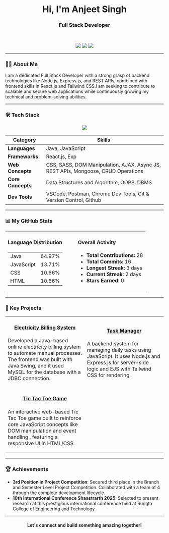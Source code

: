 <h1 align="center">
Hi, I'm Anjeet Singh 
</h1>

<h3 align="center">
  Full Stack Developer
</h3>

<br>

<p align="center">
  <a href="mailto:anjeetsingh7155@gmail.com"><img src="https://img.shields.io/badge/Gmail-D14836?style=for-the-badge&logo=gmail&logoColor=white" /></a>
  <a href="https://www.linkedin.com/in/anjeet-singh-7972272a2/"><img src="https://img.shields.io/badge/LinkedIn-0077B5?style=for-the-badge&logo=linkedin&logoColor=white" /></a>
  <a href="https://leetcode.com/u/anjeet singh/"><img src="https://img.shields.io/badge/LeetCode-FFA116?style=for-the-badge&logo=leetcode&logoColor=black" /></a>
</p>

---

### 👨‍💻 About Me

<p>
 I am a dedicated Full Stack Developer with a strong grasp of backend technologies like Node.js, Express.js, and REST APIs, combined with frontend skills in React.js and Tailwind CSS.I am seeking to contribute to scalable and secure web applications while continuously growing my technical and problem-solving abilities.
</p>

---

### 🛠️ Tech Stack

<p align="center">
  <a href="https://skillicons.dev">
    <img src="https://skillicons.dev/icons?i=java,javascript,react,nextjs,redux,nodejs,express,mongodb,mysql,tailwind,sass,git,vscode,postman&perline=7" />
  </a>
</p>

| Category          | Skills                                                                                             |
|-------------------|----------------------------------------------------------------------------------------------------|
| **Languages** |Java, JavaScript                                                                           |
| **Frameworks** | React.js, Exp                                                                                |
| **Web Concepts** | CSS, SASS, DOM Manipulation, AJAX, Async JS, REST APIs, Mongoose, CRUD Operations          |
| **Core Concepts** | Data Structures and Algorithm, OOPS, DBMS                                                  |
| **Dev Tools** | VSCode, Postman, Chrome Dev Tools, Git & Version Control, Github                           |

---

### 📊 My GitHub Stats

<table width="100%">
  <tr>
    <td width="50%" valign="top">
      <h4>Language Distribution</h4>
      <table>
        <tr><td>Java</td><td>64.97%</td></tr>
        <tr><td>JavaScript</td><td>13.71%</td></tr>
        <tr><td>CSS</td><td>10.66%</td></tr>
        <tr><td>HTML</td><td>10.66%</td></tr>
      </table>
    </td>
    <td width="50%" valign="top">
      <h4>Overall Activity</h4>
      <ul>
        <li><b>Total Contributions:</b> 28</li>
        <li><b>Total Commits:</b> 16</li>
        <li><b>Longest Streak:</b> 3 days</li>
        <li><b>Current Streak:</b> 2 days</li>
        <li><b>Stars Earned:</b> 0</li>
      </ul>
    </td>
  </tr>
</table>

---

### 🚀 Key Projects

<table>
  <tr>
    <td width="50%">
      <h4 align="center"><a href="https://github.com/anjeetsingh7155/Electricity-Billing-System-Java-Project">Electricity Billing System</a></h4>
      <p>Developed a Java-based online electricity billing system to automate manual processes. The frontend was built with Java Swing, and it used MySQL for the database with a JDBC connection.</p>
    </td>
    <td width="50%">
      <h4 align="center"><a href="https://github.com/anjeetsingh7155/task-manager">Task Manager</a></h4>
     <p>A backend system for managing daily tasks using JavaScript. It uses Node.js and Express.js for server-side logic and EJS with Tailwind CSS for rendering.</p>
    </td>
  </tr>
  <tr>
    <td width="50%">
      <h4 align="center"><a href="https://github.com/anjeetsingh7155/tic-tac-toe">Tic Tac Toe Game</a></h4>
      <p>An interactive web-based Tic Tac Toe game built to reinforce core JavaScript concepts like DOM manipulation and event handling , featuring a responsive UI in HTML/CSS.</p>
    </td>
    <td width="50%">
      </td>
  </tr>
</table>

---

### 🏆 Achievements

- **3rd Position in Project Competition**: Secured third place in the Branch and Semester Level Project Competition. Collaborated with a team of 4 through the complete development lifecycle.
- **10th International Conference Shaastrarth 2025**: Selected to present research at this prestigious international conference held at Rungta College of Engineering and Technology.

---

<h4 align="center">
  Let's connect and build something amazing together!
</h4>
